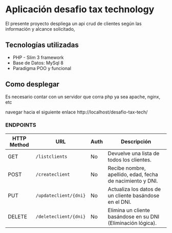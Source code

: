 # Aplicación desafio tax technology

El presente proyecto despliega un api crud de clientes según las información y alcance solicitado,

## Tecnologías utilizadas

* PHP - Slim 3 framework
* Base de Datos: MySql 8
* Paradigma POO y funcional

## Como desplegar

Es necesario contar con un servidor que corra php ya sea apache, nginx, etc

navegar hacia el siguiente enlace
http://localhost/desafio-tax-tech/

### ENDPOINTS

HTTP Method | URL | Auth | Descripción
--- | --- | --- | ---
GET | `/listclients` | No | Devuelve una lista de todos los clientes.
POST | `/createclient` | No | Recibe nombre, apellido, edad, fecha de nacimiento y DNI.
PUT | `/updateclient/{dni}` | No | Actualiza los datos de un cliente basándose en el DNI.
DELETE | `/deleteclient/{dni}` | No | Elimina un cliente basándose en su DNI (Eliminación lógica).